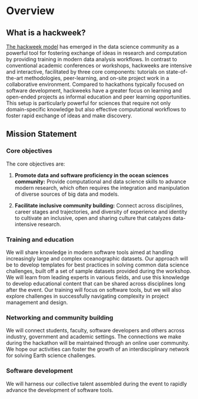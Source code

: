 # Overview

## What is a hackweek?

[The hackweek model](https://doi.org/10.1073/pnas.1717196115) has emerged in the data
science community as a powerful tool for fostering exchange of ideas in research
and computation by providing training in modern data analysis workflows.
In contrast to conventional academic conferences or workshops, hackweeks are intensive
and interactive, facilitated by three core components: tutorials on state-of-the-art
methodologies, peer-learning, and on-site project work in a collaborative environment.
Compared to hackathons typically focused on software development, hackweeks have a greater 
focus on learning and open-ended projects as informal education and peer learning opportunities.
This setup is particularly powerful for sciences that require not only domain-specific
knowledge but also effective computational workflows to foster rapid exchange of ideas
and make discovery.

## Mission Statement

### Core objectives
The core objectives are:

1. **Promote data and software proficiency in the ocean sciences community:** Provide computational and data science skills to advance modern  research, which often requires the integration and manipulation of diverse sources of big data and models.

2. **Facilitate inclusive community building:** Connect across disciplines, career stages and trajectories, and diversity of experience and identity to cultivate an inclusive, open and sharing culture that catalyzes data-intensive research.

### Training and education
We will share knowledge in modern software tools aimed at handling increasingly large and complex oceanographic datasets. Our approach will be to develop templates for best practices in solving common data science challenges, built off a set of sample datasets provided during the workshop. We will learn from leading experts in various fields, and use this knowledge to develop educational content that can be shared across disciplines long after the event. Our training will focus on software tools, but we will also explore challenges in successfully navigating complexity in project management and design.

### Networking and community building
We will connect students, faculty, software developers and others across industry, government and academic settings. The connections we make during the hackathon will be maintained through an online user community. We hope our activities can foster the growth of an interdisciplinary network for solving Earth science challenges.

### Software development
We will harness our collective talent assembled during the event to rapidly advance the development of software tools.


<!-- 
![hackweek-mission](../img/hackweek-mission.png)

This preliminary tutorial is one that we would like you to complete before arriving to the hackweek. The purpose is to learn about how we plan to work with various software tools and how you can best prepare for our event. We would like everyone works through this tutorial so that we can make the best use of our time together in person.

## Will my laptop work for this hackathon?

All participants will be required to have their own laptop. The absolute minimum requirement is any laptop with a functioning web browser so that you can access our shared cloud computing resources. We will also teach you to install software on your own computer. For that we recommend the following:

* Windows Vista or newer, MAC OS X 10.7+, or Linux (Ubuntu, RedHat and others; CentOS 5+)
* 32-bit or 64-bit
* Minimum 3 GB disk space to download and install software

## What can I do in advance to prepare?

We require all participants to work through the following lessons in advance of our event. The lessons are brief and will ensure that we are all set up and ready to work when we arrive.

### Setting up your laptop and getting access to computing resources

* [Lesson 1](github.md): setting up a GitHub account
* [Lesson 2](jupyterhub.md): connecting to our shared cloud computing environment
* [Lesson 3](conda.md): installing Python on your laptop
* [Lesson 4](hydroshare.md): setting up a HydroShare account 

### Learning Python Basics

* [Lesson 5](numpy.md): introduction to Numpy
* [Lesson 6](pandas.md): introduction to Pandas
* GeoPandas
* Xarray
* Visualization -->
